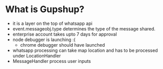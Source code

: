 # What is Gupshup?
* it is a layer on the top of whatsapp api
* event.messageobj.type determines the type of the message shared.
* enterprise account takes upto 7 days for approval
* node debugger is launching :(
  * chrome debugger should have launched
* whatsapp processing can take map location and has to be processed under LocationHandler 
* MessageHandler process user inputs
